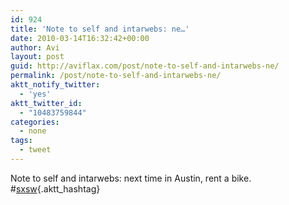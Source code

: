 ```yaml
---
id: 924
title: 'Note to self and intarwebs: ne…'
date: 2010-03-14T16:32:42+00:00
author: Avi
layout: post
guid: http://aviflax.com/post/note-to-self-and-intarwebs-ne/
permalink: /post/note-to-self-and-intarwebs-ne/
aktt_notify_twitter:
  - 'yes'
aktt_twitter_id:
  - "10483759844"
categories:
  - none
tags:
  - tweet
---
```

Note to self and intarwebs: next time in Austin, rent a bike. #[sxsw](http://search.twitter.com/search?q=%23sxsw){.aktt_hashtag}